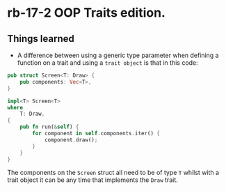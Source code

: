 # rb-17-2 OOP Traits edition.

## Things learned

- A difference between using a generic type parameter when defining
  a function on a trait and using a `trait object` is that in this code:

```rust
pub struct Screen<T: Draw> {
    pub components: Vec<T>,
}

impl<T> Screen<T>
where
    T: Draw,
{
    pub fn run(&self) {
        for component in self.components.iter() {
            component.draw();
        }
    }
}
```

The components on the `Screen` struct all need to be of type `T`
whilst with a trait object it can be any time that implements
the `Draw` trait.
